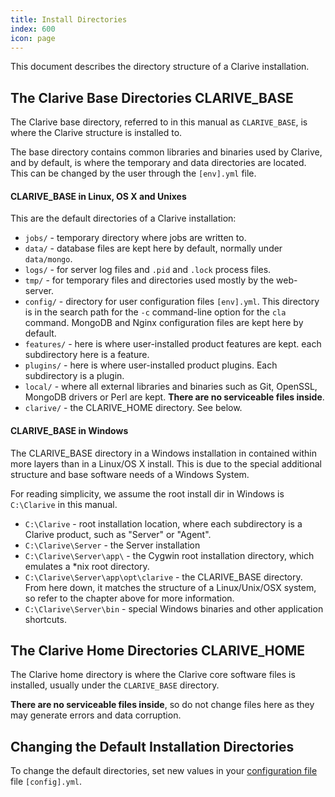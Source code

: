 ```yaml
---
title: Install Directories
index: 600
icon: page
---
```


This document describes the directory structure of a Clarive installation.

## The Clarive Base Directories CLARIVE_BASE

The Clarive base directory, referred to in this manual as `CLARIVE_BASE`, is where the Clarive structure is installed
to.

The base directory contains common libraries and binaries used by Clarive, and by default, is where the temporary and
data directories are located. This can be changed by the user through the `[env].yml` file.

#### CLARIVE_BASE in Linux, OS X and Unixes

This are the default directories of a Clarive installation:

- `jobs/` - temporary directory where jobs are written to.
- `data/` - database files are kept here by default, normally under `data/mongo`.
- `logs/` - for server log files and `.pid` and `.lock` process files.
- `tmp/` - for temporary files and directories used mostly by the web-server.
- `config/` - directory for user configuration files `[env].yml`. This directory is in the search path for the `-c`
  command-line option for the `cla` command. MongoDB and Nginx configuration files are kept here by default.
- `features/` - here is where user-installed product features are kept.  each subdirectory here is a feature.
- `plugins/` - here is where user-installed product plugins. Each subdirectory is a plugin.
- `local/` - where all external libraries and binaries such as Git, OpenSSL, MongoDB drivers or Perl are kept.  **There
  are no serviceable files inside**.
- `clarive/` - the CLARIVE_HOME directory. See below.

#### CLARIVE_BASE in Windows

The CLARIVE_BASE directory in a Windows installation in contained within more layers than in a Linux/OS X install. This
is due to the special additional structure and base software needs of a Windows System.

For reading simplicity, we assume the root install dir in Windows is `C:\Clarive` in this manual.

- `C:\Clarive` - root installation location, where each subdirectory is a Clarive product, such as "Server" or "Agent".
- `C:\Clarive\Server` - the Server installation
- `C:\Clarive\Server\app\` - the Cygwin root installation directory, which emulates a \*nix root directory.
- `C:\Clarive\Server\app\opt\clarive` - the CLARIVE_BASE directory. From here down, it matches the structure of
  a Linux/Unix/OSX system, so refer to the chapter above for more information.
- `C:\Clarive\Server\bin` - special Windows binaries and other application shortcuts.

## The Clarive Home Directories CLARIVE_HOME

The Clarive home directory is where the Clarive core software files is installed, usually under the `CLARIVE_BASE`
directory.

**There are no serviceable files inside**, so do not change files here as they may generate errors and data corruption.

## Changing the Default Installation Directories

To change the default directories, set new values in your [configuration file](/setup/config-file) file
`[config].yml`.
